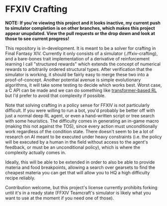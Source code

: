 FFXIV Crafting
==============

**NOTE: If you're viewing this project and it looks inactive, my current push to simulator completion is on other branches, which makes this project appear unupdated. View the pull requests or the drop down and look at those to see current progress!**

This repository is in-development. It is meant to be a solver for crafting in Final Fantasy XIV. Currently it only consists of a simulator (./ffxiv-crafting), and a bare-bones trait implementation of a derivative of reinforcement learning I call "structured rewards" which extends the concept of numerical rewards to arbitrarily ordered structural types. After verification that the simulator is working, it should be fairly easy to merge these two into a proof-of-concept. Another potential avenue is simple evolutionary algorithms, it will take some testing to decide which works best. Worst case, a C API can be made and we can do something like [transformer-based RL](https://arxiv.org/pdf/2106.01345.pdf) but I'd prefer to avoid that complexity if possible.

Note that solving crafting in a policy sense for FFXIV is not particularly difficult. If you were willing to run a bot, you'd probably be better off with just a normal deep RL agent, or even a hand-written script or tree search with some heuristics. The difficulty comes in generating an in-game macro (making this not against the TOS), since every action must unconditionally work regardless of the condition state. There doesn't seem to be a lot of research on AI meant to be executed under heavy constraints (i.e. the policy will be executed by a human in the field without access to the agent's feedback, or must be an unconditional policy), which is where the complexity actually comes in.

Ideally, this will be able to be extended in order to also be able to provide materia and food breakpoints, allowing a search over gearsets to find the cheapest materia you can get that will allow you to HQ a high difficulty recipe reliably.

Contribution welcome, but this project's license currently prohibits forking until it's in a ready state (FFXIV Teamcraft's simulator is likely what you want to use at the moment if you need one of those).

